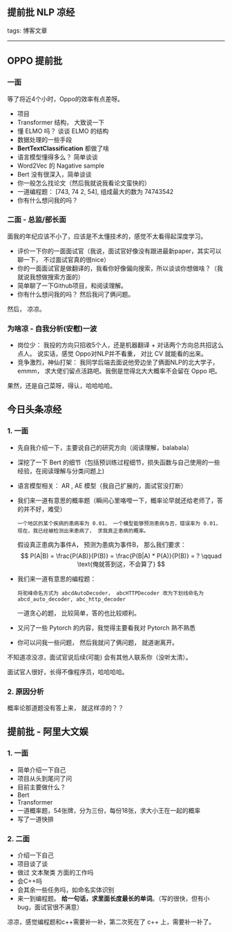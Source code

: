## 提前批 NLP 凉经

tags: 博客文章

---

## OPPO 提前批

### 一面

等了将近4个小时，Oppo的效率有点差呀。

- 项目
- Transformer 结构， 大致说一下
- 懂 ELMO 吗？ 谈谈 ELMO 的结构
- 数据处理的一些手段
- **BertTextClassification** 都做了啥
- 语言模型懂得多么？ 简单谈谈
- Word2Vec 的 Nagative sample 
- Bert 没有很深入，简单谈谈
- 你一般怎么找论文（然后我就说我看论文蛮快的）
- 一道编程题： [743, 74  2, 54], 组成最大的数为 74743542
- 你有什么想问我的吗？

### 二面 - 总监/部长面

面我的年纪应该不小了，应该是不太懂技术的，感觉不太看得起深度学习。

- 评价一下你的一面面试官（我说，面试官好像没有跟进最新paper，其实可以聊一下， 不过面试官真的很nice）
- 你的一面面试官是做翻译的，我看你好像偏向搜索，所以谈谈你想做啥？（我就说我想做搜索方面的）
- 简单聊了一下Github项目，和阅读理解。
- 你有什么想问我的吗？ 然后我问了俩问题。

然后， 凉凉。

### 为啥凉 - 自我分析(安慰)一波

- 岗位少： 我投的方向只招收5个人，还是机器翻译 + 对话两个方向总共招这么点人。 说实话，感觉 Oppo对NLP并不看重， 对比 CV 就能看的出来。
- 竞争激烈，神仙打架： 我同学后端去面说他旁边坐了俩面NLP的北大学子，emmm， 求大佬们留点活路吧。我倒是觉得北大大概率不会留在 Oppo 吧。

果然，还是自己菜呀，得认，哈哈哈哈。 

## 今日头条凉经

### 1.  一面

- 先自我介绍一下，主要说自己的研究方向（阅读理解，balabala）

- 深挖了一下 Bert 的细节（包括预训练过程细节，损失函数与自己使用的一些经验，在阅读理解与分类问题上)

- 语言模型相关： AR , AE 模型（我自己扩展的，面试官没打断）

- 我们来一道有意思的概率题（瞬间心里咯噔一下，概率论早就还给老师了，答的并不好，难受）

  ```
  一个地区的某个疾病的患病率为 0.01， 一个模型能够预测患病与否，错误率为 0.01， 现在，我已经被检测出来患病了， 求我真正患病的概率。
  ```

  假设真正患病为事件A， 预测为患病为事件B， 那么我们要求：
  $$
  P(A|B) = \frac{P(AB)}{P(B)} = \frac{P(B|A) * P(A)}{P(B)} = ?  \qquad \text{俺就答到这，不会算了}
  $$

- 我们来一道有意思的编程题：

  ```
  将驼峰命名方式为 abcdAutoDecoder， abcHTTPDecoder 改为下划线命名为 abcd_auto_decoder, abc_http_decoder
  ```

  一道贪心的题， 比较简单，答的也比较顺利。

- 又问了一些 Pytorch 的内容，我觉得主要看我对 Pytorch 熟不熟悉

- 你可以问我一些问题， 然后我就问了俩问题， 就道谢离开。

不知道凉没凉，面试官说后续(可能) 会有其他人联系你（没听太清）。

面试官人很好，长得不像程序员，哈哈哈哈。

### 2. 原因分析

概率论那道题没有答上来， 就这样凉的？？

## 提前批 - 阿里大文娱

### 1. 一面

- 简单介绍一下自己
- 项目从头到尾问了问
- 目前主要做什么？
- Bert
- Transformer
- 一道概率题，54张牌，分为三份，每份18张，求大小王在一起的概率
- 写了一道快排

### 2. 二面

- 介绍一下自己
- 项目谈了谈
- 做过 文本聚类 方面的工作吗
- 会C++吗
- 会其余一些任务吗，如命名实体识别
- 来一到编程题。 **给一句话，求里面长度最长的单词**。（写的很快，但有小bug，面试官很不满意）

凉凉，感觉编程题和c++需要补一补，第二次死在了 c++ 上，需要补一补了。

















